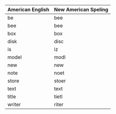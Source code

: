 | American English  | New American Speling |
| --- | --- |
| be | bee |
| bee | bee |
| box | box |
| disk | disc |
| is | iz |
| model | modl |
| new | new |
| note | noet |
| store | stoer |
| text | text |
| title | tietl |
| writer  | riter |
